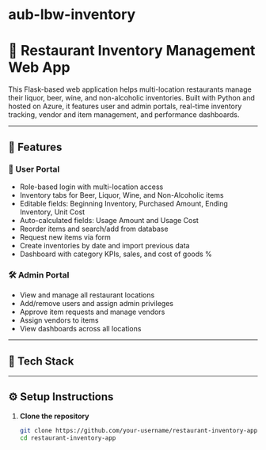 # aub-lbw-inventory
# 🧾 Restaurant Inventory Management Web App

This Flask-based web application helps multi-location restaurants manage their liquor, beer, wine, and non-alcoholic inventories. Built with Python and hosted on Azure, it features user and admin portals, real-time inventory tracking, vendor and item management, and performance dashboards.

---

## 🚀 Features

### 👤 User Portal
- Role-based login with multi-location access
- Inventory tabs for Beer, Liquor, Wine, and Non-Alcoholic items
- Editable fields: Beginning Inventory, Purchased Amount, Ending Inventory, Unit Cost
- Auto-calculated fields: Usage Amount and Usage Cost
- Reorder items and search/add from database
- Request new items via form
- Create inventories by date and import previous data
- Dashboard with category KPIs, sales, and cost of goods %

### 🛠️ Admin Portal
- View and manage all restaurant locations
- Add/remove users and assign admin privileges
- Approve item requests and manage vendors
- Assign vendors to items
- View dashboards across all locations

---

## 🧰 Tech Stack


---

## ⚙️ Setup Instructions

1. **Clone the repository**
   ```bash
   git clone https://github.com/your-username/restaurant-inventory-app.git
   cd restaurant-inventory-app

